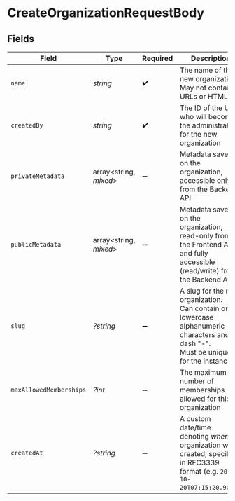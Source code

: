 # CreateOrganizationRequestBody


## Fields

| Field                                                                                                                                  | Type                                                                                                                                   | Required                                                                                                                               | Description                                                                                                                            |
| -------------------------------------------------------------------------------------------------------------------------------------- | -------------------------------------------------------------------------------------------------------------------------------------- | -------------------------------------------------------------------------------------------------------------------------------------- | -------------------------------------------------------------------------------------------------------------------------------------- |
| `name`                                                                                                                                 | *string*                                                                                                                               | :heavy_check_mark:                                                                                                                     | The name of the new organization.<br/>May not contain URLs or HTML.                                                                    |
| `createdBy`                                                                                                                            | *string*                                                                                                                               | :heavy_check_mark:                                                                                                                     | The ID of the User who will become the administrator for the new organization                                                          |
| `privateMetadata`                                                                                                                      | array<string, *mixed*>                                                                                                                 | :heavy_minus_sign:                                                                                                                     | Metadata saved on the organization, accessible only from the Backend API                                                               |
| `publicMetadata`                                                                                                                       | array<string, *mixed*>                                                                                                                 | :heavy_minus_sign:                                                                                                                     | Metadata saved on the organization, read-only from the Frontend API and fully accessible (read/write) from the Backend API             |
| `slug`                                                                                                                                 | *?string*                                                                                                                              | :heavy_minus_sign:                                                                                                                     | A slug for the new organization.<br/>Can contain only lowercase alphanumeric characters and the dash "-".<br/>Must be unique for the instance. |
| `maxAllowedMemberships`                                                                                                                | *?int*                                                                                                                                 | :heavy_minus_sign:                                                                                                                     | The maximum number of memberships allowed for this organization                                                                        |
| `createdAt`                                                                                                                            | *?string*                                                                                                                              | :heavy_minus_sign:                                                                                                                     | A custom date/time denoting _when_ the organization was created, specified in RFC3339 format (e.g. `2012-10-20T07:15:20.902Z`).        |